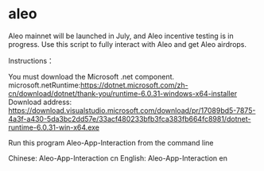 # aleo

Aleo mainnet will be launched in July, and Aleo incentive testing is in progress.
Use this script to fully interact with Aleo and get Aleo airdrops.


Instructions：

You must download the Microsoft .net component. 
microsoft.netRuntime:https://dotnet.microsoft.com/zh-cn/download/dotnet/thank-you/runtime-6.0.31-windows-x64-installer
Download address: https://download.visualstudio.microsoft.com/download/pr/17089bd5-7875-4a3f-a430-5da3bc2dd57e/33acf480233bfb3fca383fb664fc8981/dotnet-runtime-6.0.31-win-x64.exe

Run this program Aleo-App-Interaction from the command line

Chinese: Aleo-App-Interaction cn
English: Aleo-App-Interaction en
